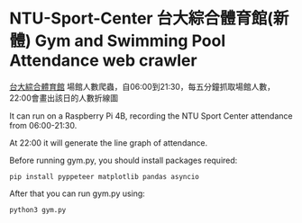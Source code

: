 # NTU-Sport-Center 台大綜合體育館(新體) Gym and Swimming Pool Attendance web crawler

[台大綜合體育館]( <https://rent.pe.ntu.edu.tw/> "Title") 場館人數爬蟲，自06:00到21:30，每五分鐘抓取場館人數，22:00會畫出該日的人數折線圖

It can run on a Raspberry Pi 4B, recording the NTU Sport Center attendance from 06:00-21:30.

At 22:00 it will generate the line graph of attendance.

Before running gym.py, you should install packages required:

```pip install pyppeteer matplotlib pandas asyncio```

After that you can run gym.py using:

```python3 gym.py```

